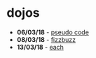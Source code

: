 # dojos

- **06/03/18** - [pseudo code](00-pseudo_code)
- **08/03/18** - [fizzbuzz](01-fizzbuzz)
- **13/03/18** - [each](02-eacheacheachmotherfuckingeach)
